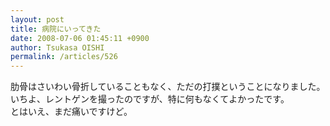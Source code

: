 ```yaml
---
layout: post
title: 病院にいってきた
date: 2008-07-06 01:45:11 +0900
author: Tsukasa OISHI
permalink: /articles/526
---
```



肋骨はさいわい骨折していることもなく、ただの打撲ということになりました。いちよ、レントゲンを撮ったのですが、特に何もなくてよかったです。  
とはいえ、まだ痛いですけど。  

